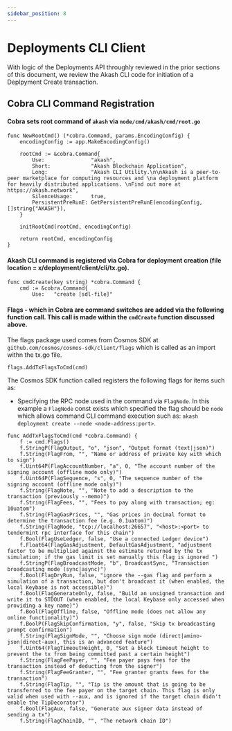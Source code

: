 ```yaml
---
sidebar_position: 8
---
```


# Deployments CLI Client

With logic of the Deployments API throughly reviewed in the prior sections of this document, we review the Akash CLI code for initiation of a Deplpyment Create transaction.

## Cobra CLI Command Registration

#### Cobra sets root command of `akash` via `node/cmd/akash/cmd/root.go`

```
func NewRootCmd() (*cobra.Command, params.EncodingConfig) {
	encodingConfig := app.MakeEncodingConfig()

	rootCmd := &cobra.Command{
		Use:               "akash",
		Short:             "Akash Blockchain Application",
		Long:              "Akash CLI Utility.\n\nAkash is a peer-to-peer marketplace for computing resources and \na deployment platform for heavily distributed applications. \nFind out more at https://akash.network",
		SilenceUsage:      true,
		PersistentPreRunE: GetPersistentPreRunE(encodingConfig, []string{"AKASH"}),
	}

	initRootCmd(rootCmd, encodingConfig)

	return rootCmd, encodingConfig
}
```

#### Akash CLI command is registered via Cobra for deployment creation (file location = x/deployment/client/cli/tx.go).

```
func cmdCreate(key string) *cobra.Command {
	cmd := &cobra.Command{
		Use:   "create [sdl-file]"
```

#### Flags - which in Cobra are command switches are added via the following function call. This call is made within the `cmdCreate` function discussed above.

The flags package used comes from Cosmos SDK at `github.com/cosmos/cosmos-sdk/client/flags` which is called as an import withn the tx.go file.

```
flags.AddTxFlagsToCmd(cmd)
```

The Cosmos SDK function called registers the following flags for items such as:

* Specifying the RPC node used in the command via `FlagNode`. In this example a `FlagNode` const exists which specified the flag should be `node` which allows command CLI command execution such as: `akash deployment create --node <node-address:port>`.

```
func AddTxFlagsToCmd(cmd *cobra.Command) {
	f := cmd.Flags()
	f.StringP(FlagOutput, "o", "json", "Output format (text|json)")
	f.String(FlagFrom, "", "Name or address of private key with which to sign")
	f.Uint64P(FlagAccountNumber, "a", 0, "The account number of the signing account (offline mode only)")
	f.Uint64P(FlagSequence, "s", 0, "The sequence number of the signing account (offline mode only)")
	f.String(FlagNote, "", "Note to add a description to the transaction (previously --memo)")
	f.String(FlagFees, "", "Fees to pay along with transaction; eg: 10uatom")
	f.String(FlagGasPrices, "", "Gas prices in decimal format to determine the transaction fee (e.g. 0.1uatom)")
	f.String(FlagNode, "tcp://localhost:26657", "<host>:<port> to tendermint rpc interface for this chain")
	f.Bool(FlagUseLedger, false, "Use a connected Ledger device")
	f.Float64(FlagGasAdjustment, DefaultGasAdjustment, "adjustment factor to be multiplied against the estimate returned by the tx simulation; if the gas limit is set manually this flag is ignored ")
	f.StringP(FlagBroadcastMode, "b", BroadcastSync, "Transaction broadcasting mode (sync|async)")
	f.Bool(FlagDryRun, false, "ignore the --gas flag and perform a simulation of a transaction, but don't broadcast it (when enabled, the local Keybase is not accessible)")
	f.Bool(FlagGenerateOnly, false, "Build an unsigned transaction and write it to STDOUT (when enabled, the local Keybase only accessed when providing a key name)")
	f.Bool(FlagOffline, false, "Offline mode (does not allow any online functionality)")
	f.BoolP(FlagSkipConfirmation, "y", false, "Skip tx broadcasting prompt confirmation")
	f.String(FlagSignMode, "", "Choose sign mode (direct|amino-json|direct-aux), this is an advanced feature")
	f.Uint64(FlagTimeoutHeight, 0, "Set a block timeout height to prevent the tx from being committed past a certain height")
	f.String(FlagFeePayer, "", "Fee payer pays fees for the transaction instead of deducting from the signer")
	f.String(FlagFeeGranter, "", "Fee granter grants fees for the transaction")
	f.String(FlagTip, "", "Tip is the amount that is going to be transferred to the fee payer on the target chain. This flag is only valid when used with --aux, and is ignored if the target chain didn't enable the TipDecorator")
	f.Bool(FlagAux, false, "Generate aux signer data instead of sending a tx")
	f.String(FlagChainID, "", "The network chain ID")
```